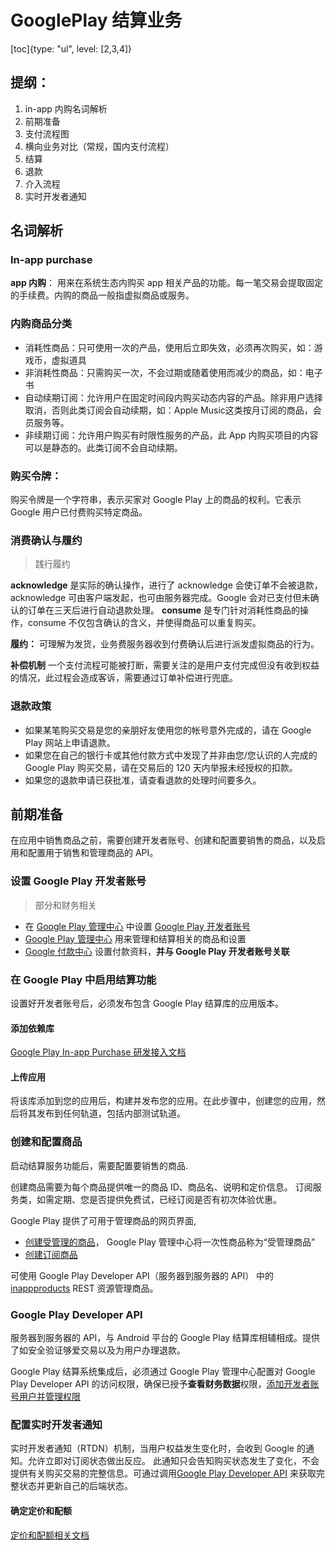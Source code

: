 # GooglePlay 结算业务

[toc]{type: "ul", level: [2,3,4]}

## 提纲：

1. in-app 内购名词解析
1. 前期准备
1. 支付流程图
1. 横向业务对比（常规，国内支付流程）
1. 结算
1. 退款
1. 介入流程
1. 实时开发者通知

## 名词解析

### In-app purchase 
**app 内购**： 用来在系统生态内购买 app 相关产品的功能。每一笔交易会提取固定的手续费。内购的商品一般指虚拟商品或服务。

### 内购商品分类
* 消耗性商品：只可使用一次的产品，使用后立即失效，必须再次购买，如：游戏币，虚拟道具
* 非消耗性商品：只需购买一次，不会过期或随着使用而减少的商品，如：电子书
* 自动续期订阅：允许用户在固定时间段内购买动态内容的产品。除非用户选择取消，否则此类订阅会自动续期，如：Apple Music这类按月订阅的商品，会员服务等。
* 非续期订阅：允许用户购买有时限性服务的产品，此 App 内购买项目的内容可以是静态的。此类订阅不会自动续期。

### 购买令牌：
购买令牌是一个字符串，表示买家对 Google Play 上的商品的权利。它表示 Google 用户已付费购买特定商品。


### 消费确认与履约
> 践行履约

**acknowledge** 
是实际的确认操作，进行了 acknowledge 会使订单不会被退款，acknowledge 可由客户端发起，也可由服务器完成。Google 会对已支付但未确认的订单在三天后进行自动退款处理。
**consume** 
是专门针对消耗性商品的操作，consume 不仅包含确认的含义，并使得商品可以重复购买。

**履约：**
可理解为发货，业务费服务器收到付费确认后进行派发虚拟商品的行为。

**补偿机制**
一个支付流程可能被打断，需要关注的是用户支付完成但没有收到权益的情况，此过程会造成客诉，需要通过订单补偿进行兜底。

### 退款政策
* 如果某笔购买交易是您的亲朋好友使用您的帐号意外完成的，请在 Google Play 网站上申请退款。
* 如果您在自己的银行卡或其他付款方式中发现了并非由您/您认识的人完成的 Google Play 购买交易，请在交易后的 120 天内举报未经授权的扣款。
* 如果您的退款申请已获批准，请查看退款的处理时间要多久。




## 前期准备
在应用中销售商品之前，需要创建开发者账号、创建和配置要销售的商品，以及启用和配置用于销售和管理商品的 API。

### 设置 Google Play 开发者账号
> 部分和财务相关
* 在 [Google Play 管理中心](https://developer.android.google.cn/distribute/console) 中设置 [Google Play 开发者账号](https://support.google.com/googleplay/android-developer/answer/6112435)
* [Google Play 管理中心](https://developer.android.google.cn/distribute/console) 用来管理和结算相关的商品和设置
* [Google 付款中心](https://pay.google.com/) 设置付款资料，**并与 Google Play 开发者账号关联**

### 在 Google Play 中启用结算功能

设置好开发者账号后，必须发布包含 Google Play 结算库的应用版本。

#### 添加依赖库

[Google Play In-app Purchase 研发接入文档](./GooglePlay内购研发接入文档.md)

#### 上传应用

将该库添加到您的应用后，构建并发布您的应用。在此步骤中，创建您的应用，然后将其发布到任何轨道，包括内部测试轨道。

### 创建和配置商品
启动结算服务功能后，需要配置要销售的商品.

创建商品需要为每个商品提供唯一的商品 ID、商品名、说明和定价信息。
订阅服务类，如需定期、您是否提供免费试，已经订阅是否有初次体验优惠。

Google Play 提供了可用于管理商品的网页界面,
* [创建受管理的商品](https://support.google.com/googleplay/android-developer/answer/1153481)， Google Play 管理中心将一次性商品称为“受管理商品”
* [创建订阅商品](https://support.google.com/googleplay/android-developer/answer/140504?hl=zh-CN&ref_topic=3452890)

可使用 Google Play Developer API（服务器到服务器的 API） 中的[inappproducts](https://developers.google.cn/android-publisher/api-ref/rest/v3/inappproducts) REST 资源管理商品。

### Google Play Developer API 

服务器到服务器的 API，与 Android 平台的 Google Play 结算库相辅相成。提供了如安全验证够爱交易以及为用户办理退款。

Google Play 结算系统集成后，必须通过 Google Play 管理中心配置对 Google Play Developer API 的访问权限，确保已授予**查看财务数据**权限，[添加开发者账号用户并管理权限](https://support.google.com/googleplay/android-developer/answer/2528691)

### 配置实时开发者通知
实时开发者通知（RTDN）机制，当用户权益发生变化时，会收到 Google 的通知。允许立即对订阅状态做出反应。
此通知只会告知购买状态发生了变化，不会提供有关购买交易的完整信息。可通过调用[Google Play Developer API](https://developers.google.cn/android-publisher/api-ref/rest/v3/purchases.subscriptionsv2/get) 来获取完整状态并更新自己的后端状态。

#### 确定定价和配额

[定价和配额相关文档](https://cloud.google.com/pubsub/pricing)



